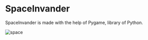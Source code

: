 # SpaceInvander
SpaceInvander is made with the help of Pygame, library of Python.

![space](https://user-images.githubusercontent.com/98335217/228770976-0e0e4995-285d-4019-9221-595f529f5fbc.png)
